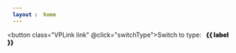 ```yaml
---
layout: home
---
```


<script setup lang="ts">

import { ref, computed } from "vue";

const type = ref<"cube" | "sphere">("sphere");
const label = computed(() => type.value === "sphere" ? "⬜ Cube" : "⬤ Sphere");

const switchType = () => type.value = type.value === "sphere" ? "cube" : "sphere";

</script>

<button class="VPLink link" @click="switchType">Switch to type: <span>{{ label }}</span></button>
<IframeContainer :url="`config.html?type=${type}`" />

<style scoped>
  button {
    display: flex;
    margin: auto;
    padding: 0 1em;
    background: var(--vp-c-brand-3);
    border-radius: 1em;
  }

  span {
    padding: 0 0 0 0.5em;
    font-weight: 900;
  }
</style>
